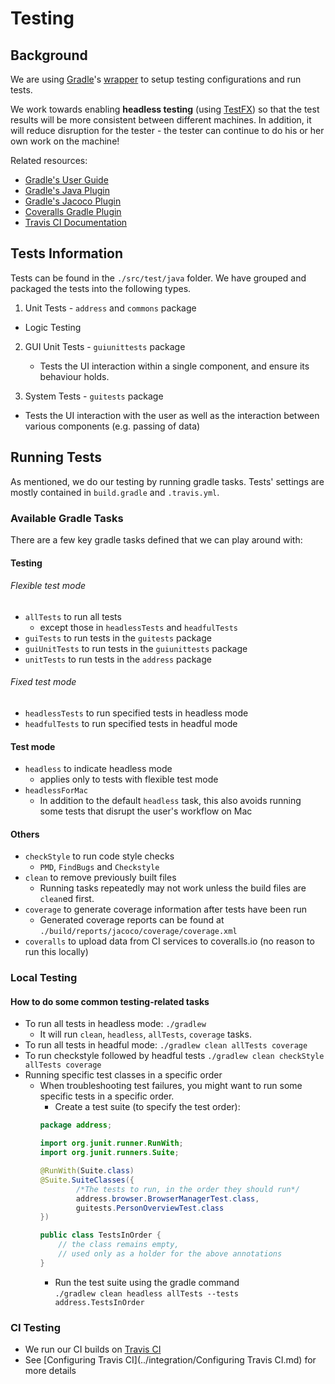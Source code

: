 # Testing

## Background
We are using [Gradle](https://docs.gradle.org/)'s [wrapper](https://docs.gradle.org/current/userguide/gradle_wrapper.html) to setup testing configurations and run tests.

We work towards enabling **headless testing** (using [TestFX](https://github.com/TestFX/TestFX)) so that the test results will be more consistent between different machines. In addition, it will reduce disruption for the tester - the tester can continue to do his or her own work on the machine!

Related resources:
 - [Gradle's User Guide](https://docs.gradle.org/current/userguide/userguide.html)
  - [Gradle's Java Plugin](https://docs.gradle.org/current/userguide/java_plugin.html)
  - [Gradle's Jacoco Plugin](https://docs.gradle.org/current/userguide/jacoco_plugin.html)
 - [Coveralls Gradle Plugin](https://github.com/kt3k/coveralls-gradle-plugin)
 - [Travis CI Documentation](https://docs.travis-ci.com/)


## Tests Information

Tests can be found in the `./src/test/java` folder. We have grouped and packaged the tests into the following types.

1. Unit Tests - `address` and `commons` package
  - Logic Testing

2. GUI Unit Tests - `guiunittests` package
    - Tests the UI interaction within a single component, and ensure its behaviour holds.

3. System Tests - `guitests` package
  - Tests the UI interaction with the user as well as the interaction between various components (e.g. passing of data)

## Running Tests

As mentioned, we do our testing by running gradle tasks.
Tests' settings are mostly contained in `build.gradle` and `.travis.yml`.

### Available Gradle Tasks
There are a few key gradle tasks defined that we can play around with:  
#### Testing
###### Flexible test mode
- `allTests` to run all tests
  - except those in `headlessTests` and `headfulTests`
- `guiTests` to run tests in the `guitests` package
- `guiUnitTests` to run tests in the `guiunittests` package
- `unitTests` to run tests in the `address` package

###### Fixed test mode
- `headlessTests` to run specified tests in headless mode
- `headfulTests` to run specified tests in headful mode


#### Test mode
- `headless` to indicate headless mode
  - applies only to tests with flexible test mode
- `headlessForMac`
  - In addition to the default `headless` task, this also avoids running some tests that disrupt the user's workflow on Mac

#### Others
- `checkStyle` to run code style checks
  - `PMD`, `FindBugs` and `Checkstyle`
- `clean` to remove previously built files
    - Running tasks repeatedly may not work unless the build files are `clean`ed first.
- `coverage` to generate coverage information after tests have been run
  - Generated coverage reports can be found at `./build/reports/jacoco/coverage/coverage.xml`
- `coveralls` to upload data from CI services to coveralls.io (no reason to run this locally)

### Local Testing
#### How to do some common testing-related tasks
- To run all tests in headless mode: `./gradlew`
  - It will run `clean`, `headless`, `allTests`, `coverage` tasks.
- To run all tests in headful mode: `./gradlew clean allTests coverage`
- To run checkstyle followed by headful tests `./gradlew clean checkStyle allTests coverage`
- Running specific test classes in a specific order
  - When troubleshooting test failures,
  you might want to run some specific tests in a specific order.  
    - Create a test suite (to specify the test order):
     ```java
     package address;

     import org.junit.runner.RunWith;
     import org.junit.runners.Suite;

     @RunWith(Suite.class)
     @Suite.SuiteClasses({
             /*The tests to run, in the order they should run*/
             address.browser.BrowserManagerTest.class,
             guitests.PersonOverviewTest.class
     })

     public class TestsInOrder {
         // the class remains empty,
         // used only as a holder for the above annotations
     }
     ```
    - Run the test suite using the gradle command <br>
   `./gradlew clean headless allTests --tests address.TestsInOrder`


### CI Testing
- We run our CI builds on [Travis CI](https://travis-ci.org/HubTurbo/addressbook)
- See [Configuring Travis CI](../integration/Configuring Travis CI.md) for more details
